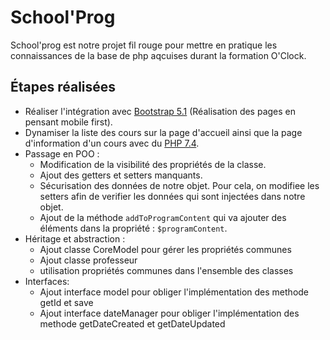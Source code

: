 # School'Prog
School'prog est notre projet fil rouge pour mettre en pratique les connaissances de la base de php aqcuises durant la formation O'Clock.

## Étapes réalisées

- Réaliser l'intégration avec [Bootstrap 5.1] (Réalisation des pages en pensant mobile first).
- Dynamiser la liste des cours sur la page d'accueil ainsi que la page d'information d'un cours avec du [PHP 7.4].
- Passage en POO :
   - Modification de la visibilité des propriétés de la classe.
   - Ajout des getters et setters manquants.
   - Sécurisation des données de notre objet. Pour cela, on modifiee les setters afin de verifier les données qui sont injectées dans notre objet.
   - Ajout de la méthode `addToProgramContent` qui va ajouter des éléments dans la propriété : `$programContent`.
- Héritage et abstraction :
   - Ajout classe CoreModel pour gérer les propriétés communes
   - Ajout classe professeur
   - utilisation propriétés communes dans l'ensemble des classes
- Interfaces:
   - Ajout interface model pour obliger l'implémentation des methode getId et save
   - Ajout interface dateManager pour obliger l'implémentation des methode getDateCreated et getDateUpdated


[//]: # (les Liens utilisés dans l'ensemble du document sont tous listés ici.)

   [Bootstrap 5.1]: <https://getbootstrap.com/docs/5.1/getting-started/introduction/>
   [PHP 7.4]: <https://www.php.net/manual/en/>